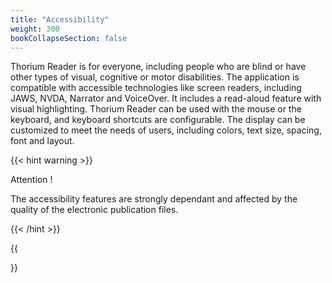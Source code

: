 ```yaml
---
title: "Accessibility"
weight: 300
bookCollapseSection: false
---
```

 Thorium Reader is for everyone, including people who are blind or have
 other types of visual, cognitive or motor disabilities. The application is
 compatible with accessible technologies like
 screen readers, including JAWS, NVDA, Narrator and
 VoiceOver. It includes a read-aloud feature with visual highlighting.
Thorium Reader can be used with the mouse or the keyboard,
and keyboard shortcuts are configurable.
The display can be
 customized to meet the needs of users, including colors,
 text size, spacing, font and layout.

 {{< hint warning >}}

Attention !

The accessibility features are strongly dependant and affected by
the quality of the electronic publication files.

{{< /hint >}}

{{<section>}}

